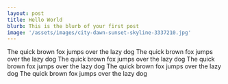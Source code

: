 ```yaml
---
layout: post
title: Hello World
blurb: This is the blurb of your first post
image: '/assets/images/city-dawn-sunset-skyline-3337210.jpg'
---
```


The quick brown fox jumps over the lazy dog The quick brown fox jumps over the lazy dog The quick brown fox jumps over the lazy dog The quick brown fox jumps over the lazy dog The quick brown fox jumps over the lazy dog The quick brown fox jumps over the lazy dog